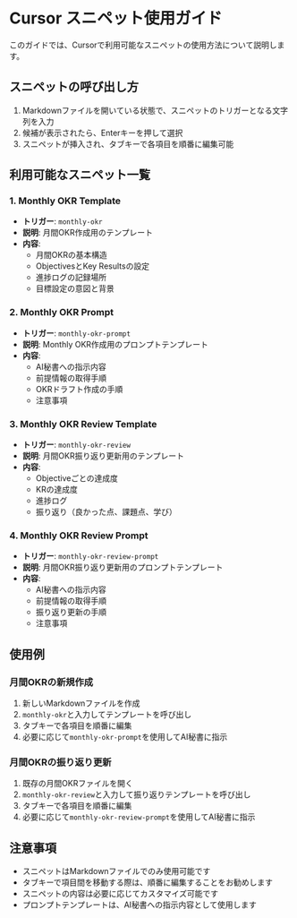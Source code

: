 # Cursor スニペット使用ガイド

このガイドでは、Cursorで利用可能なスニペットの使用方法について説明します。

## スニペットの呼び出し方

1. Markdownファイルを開いている状態で、スニペットのトリガーとなる文字列を入力
2. 候補が表示されたら、Enterキーを押して選択
3. スニペットが挿入され、タブキーで各項目を順番に編集可能

## 利用可能なスニペット一覧

### 1. Monthly OKR Template
- **トリガー**: `monthly-okr`
- **説明**: 月間OKR作成用のテンプレート
- **内容**:
  - 月間OKRの基本構造
  - ObjectivesとKey Resultsの設定
  - 進捗ログの記録場所
  - 目標設定の意図と背景

### 2. Monthly OKR Prompt
- **トリガー**: `monthly-okr-prompt`
- **説明**: Monthly OKR作成用のプロンプトテンプレート
- **内容**:
  - AI秘書への指示内容
  - 前提情報の取得手順
  - OKRドラフト作成の手順
  - 注意事項

### 3. Monthly OKR Review Template
- **トリガー**: `monthly-okr-review`
- **説明**: 月間OKR振り返り更新用のテンプレート
- **内容**:
  - Objectiveごとの達成度
  - KRの達成度
  - 進捗ログ
  - 振り返り（良かった点、課題点、学び）

### 4. Monthly OKR Review Prompt
- **トリガー**: `monthly-okr-review-prompt`
- **説明**: 月間OKR振り返り更新用のプロンプトテンプレート
- **内容**:
  - AI秘書への指示内容
  - 前提情報の取得手順
  - 振り返り更新の手順
  - 注意事項

## 使用例

### 月間OKRの新規作成
1. 新しいMarkdownファイルを作成
2. `monthly-okr`と入力してテンプレートを呼び出し
3. タブキーで各項目を順番に編集
4. 必要に応じて`monthly-okr-prompt`を使用してAI秘書に指示

### 月間OKRの振り返り更新
1. 既存の月間OKRファイルを開く
2. `monthly-okr-review`と入力して振り返りテンプレートを呼び出し
3. タブキーで各項目を順番に編集
4. 必要に応じて`monthly-okr-review-prompt`を使用してAI秘書に指示

## 注意事項

- スニペットはMarkdownファイルでのみ使用可能です
- タブキーで項目間を移動する際は、順番に編集することをお勧めします
- スニペットの内容は必要に応じてカスタマイズ可能です
- プロンプトテンプレートは、AI秘書への指示内容として使用します 